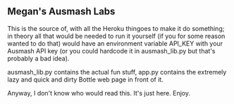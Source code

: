 ## Megan's Ausmash Labs

This is the source of, with all the Heroku thingoes to make it do something; in theory all that would be needed to run it yourself (if you for some reason wanted to do that) would have an environment variable API_KEY with your Ausmash API key (or you could hardcode it in ausmash_lib.py but that's probably a bad idea).

ausmash_lib.py contains the actual fun stuff, app.py contains the extremely lazy and quick and dirty Bottle web page in front of it.

Anyway, I don't know who would read this. It's just here. Enjoy.
